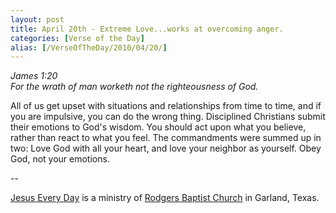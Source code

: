 ```yaml
---
layout: post
title: April 20th - Extreme Love...works at overcoming anger.
categories: [Verse of the Day]
alias: [/VerseOfTheDay/2010/04/20/]
---
```


_James 1:20  
For the wrath of man worketh not the righteousness of God._

All of us get upset with situations and relationships from time to
time, and if you are impulsive, you can do the wrong thing.
Disciplined Christians submit their emotions to God's wisdom. You
should act upon what you believe, rather than react to what you feel.
The commandments were summed up in two: Love God with all your heart,
and love your neighbor as yourself. Obey God, not your emotions.

 --

<a href=http://jesuseveryday.net>Jesus Every Day</a> is a ministry of <a href=http://rodgersbaptist.net>Rodgers Baptist Church</a> in Garland, Texas.
